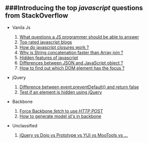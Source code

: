 ###Introducing the top *javascript* questions from StackOverflow
--------------------------------------------------------------

* Vanila Js
  1. [What questions a JS programmer should be able to answer](http://stackoverflow.com/q/1684917/1310070)
  2. [Top rated javascript blogs](http://stackoverflow.com/q/409056/1310070)
  3. [How do javascript closures work ?](http://stackoverflow.com/q/111102/1310070)
  4. [Why is String concatenation faster than Array join ?](http://stackoverflow.com/q/7299010/1310070)
  5. [Hidden features of javascript](http://stackoverflow.com/questions/61088/hidden-features-of-javascript)
  6. [Differences between JSON and JavaScript object ?](http://stackoverflow.com/q/3975859/1310070)
  7. [How to find out which DOM element has the focus ?](http://stackoverflow.com/q/497094/1310070)

* jQuery
  1. [Difference between event.preventDefault() and return false](http://stackoverflow.com/q/1357118/1310070)
  2. [Test if an element is hidden using jQuery](http://stackoverflow.com/q/178325/1310070)

* Backbone
  1. [Force Backbone *fetch* to use *HTTP POST*](http://stackoverflow.com/questions/15349949/1310070)
  2. [How to generate model id's in backbone](http://stackoverflow.com/a/10793664/1310070)

* Unclassified
  1. [jQuery vs Dojo vs Prototype vs YUI vs MooTools vs ...](http://stackoverflow.com/q/394601/1310070)